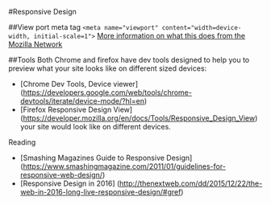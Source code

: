 #Responsive Design

##View port meta tag
`<meta name="viewport" content="width=device-width, initial-scale=1">`
[More information on what this does from the Mozilla Network](https://developer.mozilla.org/en/docs/Mozilla/Mobile/Viewport_meta_tag)


##Tools
Both Chrome and firefox have dev tools designed to help you to preview what your site looks like on different sized devices:
+ [Chrome Dev Tools, Device viewer] (https://developers.google.com/web/tools/chrome-devtools/iterate/device-mode/?hl=en)
+ [Firefox Responsive Design View] (https://developer.mozilla.org/en/docs/Tools/Responsive_Design_View)  your site would look like on different devices.


Reading
+ [Smashing Magazines Guide to Responsive Design] (https://www.smashingmagazine.com/2011/01/guidelines-for-responsive-web-design/)
+ [Responsive Design in 2016] (http://thenextweb.com/dd/2015/12/22/the-web-in-2016-long-live-responsive-design/#gref)
